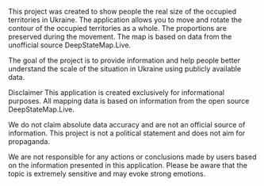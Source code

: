 This project was created to show people the real size of the occupied territories in Ukraine. The application allows you to move and rotate the contour of the occupied territories as a whole. The proportions are preserved during the movement. The map is based on data from the unofficial source DeepStateMap.Live.

The goal of the project is to provide information and help people better understand the scale of the situation in Ukraine using publicly available data.

Disclaimer
This application is created exclusively for informational purposes. All mapping data is based on information from the open source DeepStateMap.Live.

We do not claim absolute data accuracy and are not an official source of information. This project is not a political statement and does not aim for propaganda.

We are not responsible for any actions or conclusions made by users based on the information presented in this application. Please be aware that the topic is extremely sensitive and may evoke strong emotions.
